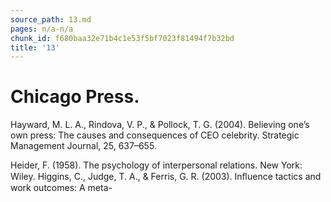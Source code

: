 ```yaml
---
source_path: 13.md
pages: n/a-n/a
chunk_id: f680baa32e71b4c1e53f5bf7023f81494f7b32bd
title: '13'
---
```

# Chicago Press.

Hayward, M. L. A., Rindova, V. P., & Pollock, T. G. (2004). Believing one’s own press: The causes and consequences of CEO celebrity. Strategic Management Journal, 25, 637–655.

Heider, F. (1958). The psychology of interpersonal relations. New York: Wiley. Higgins, C., Judge, T. A., & Ferris, G. R. (2003). Inﬂuence tactics and work outcomes: A meta-
